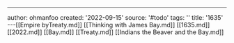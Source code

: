 ---
author: ohmanfoo
created: '2022-09-15'
source: '#todo'
tags: ''
title: '1635'
---[[Empire byTreaty.md]]
[[Thinking with James Bay.md]]
[[1635.md]]
[[2022.md]]
[[Bay.md]]
[[Treaty.md]]
[[Indians the Beaver and the Bay.md]]
